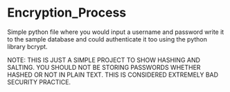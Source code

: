 # Encryption_Process
Simple python file where you would input a username and password write it to the sample database and could authenticate it too using the python library bcrypt.

NOTE: THIS IS JUST A SIMPLE PROJECT TO SHOW HASHING AND SALTING. YOU SHOULD NOT BE STORING PASSWORDS WHETHER HASHED OR NOT IN PLAIN TEXT. THIS IS CONSIDERED EXTREMELY BAD SECURITY 
PRACTICE.
